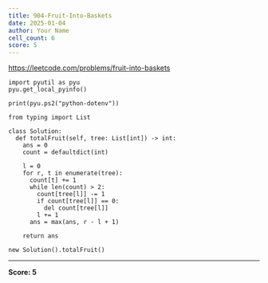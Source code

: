 ```yaml
---
title: 904-Fruit-Into-Baskets
date: 2025-01-04
author: Your Name
cell_count: 6
score: 5
---
```


https://leetcode.com/problems/fruit-into-baskets


```
import pyutil as pyu
pyu.get_local_pyinfo()
```


```
print(pyu.ps2("python-dotenv"))
```


```
from typing import List
```


```
class Solution:
  def totalFruit(self, tree: List[int]) -> int:
    ans = 0
    count = defaultdict(int)

    l = 0
    for r, t in enumerate(tree):
      count[t] += 1
      while len(count) > 2:
        count[tree[l]] -= 1
        if count[tree[l]] == 0:
          del count[tree[l]]
        l += 1
      ans = max(ans, r - l + 1)

    return ans
```


```
new Solution().totalFruit()
```


---
**Score: 5**